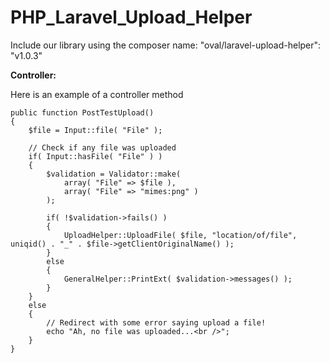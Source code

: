 PHP_Laravel_Upload_Helper
======================

Include our library using the composer name: "oval/laravel-upload-helper": "v1.0.3"

**Controller:**

Here is an example of a controller method

    public function PostTestUpload()
    {
        $file = Input::file( "File" );
        
        // Check if any file was uploaded
        if( Input::hasFile( "File" ) )
        {            
            $validation = Validator::make( 
                array( "File" => $file ), 
                array( "File" => "mimes:png" ) 
            );
            
            if( !$validation->fails() )
            {
                UploadHelper::UploadFile( $file, "location/of/file", uniqid() . "_" . $file->getClientOriginalName() );
            }            
            else
            {
                GeneralHelper::PrintExt( $validation->messages() );
            }            
        }
        else
        {
            // Redirect with some error saying upload a file!
            echo "Ah, no file was uploaded...<br />";
        }
    }

